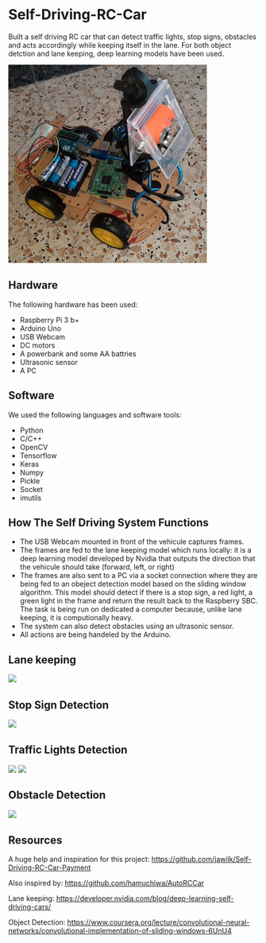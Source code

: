 # Self-Driving-RC-Car
Built a self driving RC car that can detect traffic lights, stop signs, obstacles and acts accordingly while keeping itself in the lane. For both object detction and lane keeping, deep learning models have been used.

![](https://github.com/Rami97rgb/Self-Driving-RC-Car/blob/master/images/car1.jpg)

## Hardware
The following hardware has been used:
* Raspberry Pi 3 b+
* Arduino Uno
* USB Webcam
* DC motors
* A powerbank and some AA battries
* Ultrasonic sensor
* A PC

## Software
We used the following languages and software tools:
* Python
* C/C++
* OpenCV
* Tensorflow
* Keras
* Numpy
* Pickle
* Socket
* imutils

## How The Self Driving System Functions
* The USB Webcam mounted in front of the vehicule captures frames.
* The frames are fed to the lane keeping model which runs locally: it is a deep learning model developed by Nvidia that outputs the direction that the vehicule should take (forward, left, or right)
* The frames are also sent to a PC via a socket connection where they are being fed to an obeject detection model based on the sliding window algorithm. This model should detect if there is a stop sign, a red light, a green light in the frame and return the result back to the Raspberry SBC. The task is being run on dedicated a computer because, unlike lane keeping, it is computionally heavy.
* The system can also detect obstacles using an ultrasonic sensor.
* All actions are being handeled by the Arduino.

## Lane keeping
![](https://github.com/Rami97rgb/Self-Driving-RC-Car/blob/master/images/car2.gif)

## Stop Sign Detection
![](https://github.com/Rami97rgb/Self-Driving-RC-Car/blob/master/images/car3.gif)

## Traffic Lights Detection
![](https://github.com/Rami97rgb/Self-Driving-RC-Car/blob/master/images/car4.gif)
![](https://github.com/Rami97rgb/Self-Driving-RC-Car/blob/master/images/car5.gif)

## Obstacle Detection
![](https://github.com/Rami97rgb/Self-Driving-RC-Car/blob/master/images/car6.gif)

## Resources
A huge help and inspiration for this project: https://github.com/jawilk/Self-Driving-RC-Car-Payment

Also inspired by: https://github.com/hamuchiwa/AutoRCCar

Lane keeping: https://developer.nvidia.com/blog/deep-learning-self-driving-cars/

Object Detection: https://www.coursera.org/lecture/convolutional-neural-networks/convolutional-implementation-of-sliding-windows-6UnU4
